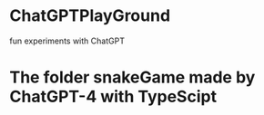 # ChatGPTPlayGround
 fun experiments with ChatGPT

# The folder snakeGame made by ChatGPT-4 with TypeScipt
